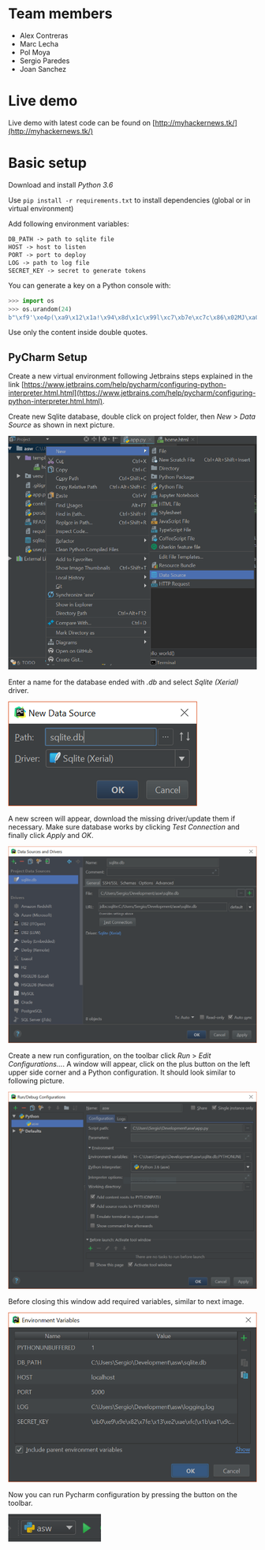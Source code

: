 # Team members

* Alex Contreras
* Marc Lecha
* Pol Moya
* Sergio Paredes
* Joan Sanchez

# Live demo

Live demo with latest code can be found on [http://myhackernews.tk/](http://myhackernews.tk/)

# Basic setup

Download and install _Python 3.6_

Use `pip install -r requirements.txt` to install dependencies (global or in virtual environment)

Add following environment variables:

```
DB_PATH -> path to sqlite file
HOST -> host to listen
PORT -> port to deploy
LOG -> path to log file
SECRET_KEY -> secret to generate tokens
```

You can generate a key on a Python console with:

```python
>>> import os
>>> os.urandom(24)
b"\xf9'\xe4p(\xa9\x12\x1a!\x94\x8d\x1c\x99l\xc7\xb7e\xc7c\x86\x02MJ\xa0"
```

Use only the content inside double quotes.

## PyCharm Setup

Create a new virtual environment following Jetbrains steps explained in the link [https://www.jetbrains.com/help/pycharm/configuring-python-interpreter.html.html](https://www.jetbrains.com/help/pycharm/configuring-python-interpreter.html.html).

Create new Sqlite database, double click on project folder, then _New_ > _Data Source_ as shown in next picture.

![Capture 1](./img/Capture1.PNG)

Enter a name for the database ended with _.db_ and select _Sqlite (Xerial)_ driver.

![Capture 2](./img/Capture2.PNG)

A new screen will appear, download the missing driver/update them if necessary. Make sure database works by clicking _Test Connection_ and finally click _Apply_ and _OK_.

![Capture 3](./img/Capture3.PNG)

Create a new run configuration, on the toolbar click _Run_ > _Edit Configurations..._. A window will appear, click on the plus button on the left upper side corner and a Python configuration. It should look similar to following picture.

![Capture 4](./img/Capture4.PNG)

Before closing this window add required variables, similar to next image.

![Capture 5](./img/Capture5.PNG)

Now you can run Pycharm configuration by pressing the button on the toolbar.

![Capture 6](./img/Capture6.PNG)
